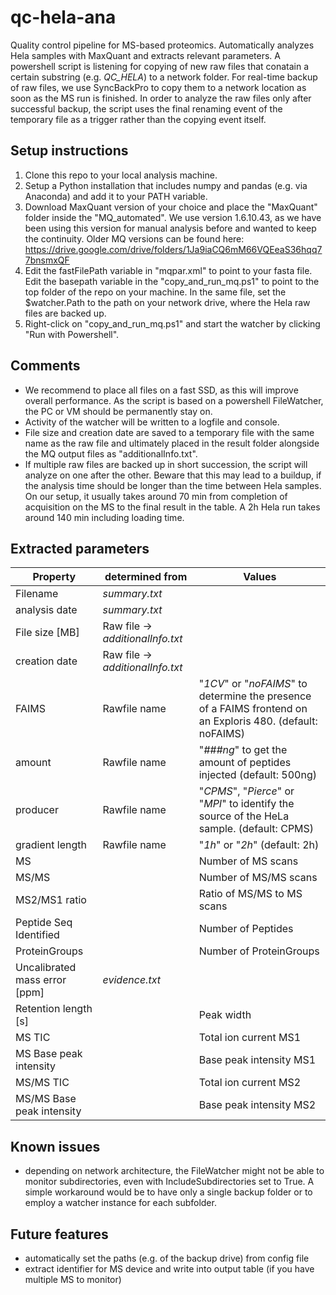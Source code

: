 # qc-hela-ana
Quality control pipeline for MS-based proteomics. Automatically analyzes Hela samples with MaxQuant and extracts relevant parameters. A powershell script is listening for copying of new raw files that conatain a certain substring (e.g. *QC_HELA*) to a network folder. For real-time backup of raw files, we use SyncBackPro to copy them to a network location as soon as the MS run is finished. In order to analyze the raw files only after successful backup, the script uses the final renaming event of the temporary file as a trigger rather than the copying event itself. 

## Setup instructions
1. Clone this repo to your local analysis machine. 
2. Setup a Python installation that includes numpy and pandas (e.g. via Anaconda) and add it to your PATH variable. 
3. Download MaxQuant version of your choice and place the "MaxQuant" folder inside the "MQ_automated". We use version 1.6.10.43, as we have been using this version for manual analysis before and wanted to keep the continuity. Older MQ versions can be found here: https://drive.google.com/drive/folders/1Ja9iaCQ6mM66VQEeaS36hqq77bnsmxQF
5. Edit the fastFilePath variable in "mqpar.xml" to point to your fasta file. Edit the basepath variable in the "copy_and_run_mq.ps1" to point to the top folder of the repo on your machine. In the same file, set the $watcher.Path to the path on your network drive, where the Hela raw files are backed up.
6. Right-click on "copy_and_run_mq.ps1" and start the watcher by clicking "Run with Powershell".


## Comments
* We recommend to place all files on a fast SSD, as this will improve overall performance. As the script is based on a powershell FileWatcher, the PC or VM should be permanently stay on.
* Activity of the watcher will be written to a logfile and console. 
* File size and creation date are saved to a temporary file with the same name as the raw file and ultimately placed in the result folder alongside the MQ output files as "additionalInfo.txt".
* If multiple raw files are backed up in short succession, the script will analyze on one after the other. Beware that this may lead to a buildup, if the analysis time should be longer than the time between Hela samples. On our setup, it usually takes around 70 min from completion of acquisition on the MS to the final result in the table. A 2h Hela run  takes around 140 min including loading time.

## Extracted parameters

| Property | determined from | Values |
| ------------- | ------------- | ------------- |
| Filename | _summary.txt_ |  |
| analysis date | _summary.txt_ |  |
| File size [MB] | Raw file -> _additionalInfo.txt_ |  |
| creation date | Raw file -> _additionalInfo.txt_ |  |
| FAIMS | Rawfile name | "_1CV_" or "_noFAIMS_" to determine the presence of a FAIMS frontend on an Exploris 480. (default: noFAIMS)  |
| amount | Rawfile name | "_###ng_" to get the amount of peptides injected (default: 500ng)  |
| producer | Rawfile name | "_CPMS_", "_Pierce_" or "_MPI_" to identify the source of the HeLa sample. (default: CPMS)  |
| gradient length | Rawfile name | "_1h_" or "_2h_" (default: 2h)  |
| MS |  | Number of MS scans |
| MS/MS |  | Number of MS/MS scans |
| MS2/MS1 ratio |  | Ratio of MS/MS to MS scans |
| Peptide Seq Identified |  | Number of Peptides |
| ProteinGroups |  | Number of ProteinGroups |
| Uncalibrated mass error [ppm] | _evidence.txt_ |  |
| Retention length [s] |  | Peak width |
| MS TIC |  | Total ion current MS1 |
| MS Base peak intensity |  | Base peak intensity MS1 |
| MS/MS TIC |  | Total ion current MS2 |
| MS/MS Base peak intensity |  | Base peak intensity MS2 |  

## Known issues
* depending on network architecture, the FileWatcher might not be able to monitor subdirectories, even with IncludeSubdirectories set to True. A simple workaround would be to have only a single backup folder or to employ a watcher instance for each subfolder. 

## Future features
* automatically set the paths (e.g. of the backup drive) from config file
* extract identifier for MS device and write into output table (if you have multiple MS to monitor)

